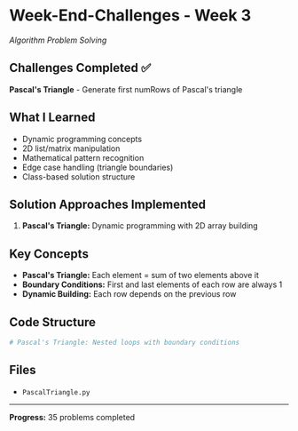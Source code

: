 # Week-End-Challenges - Week 3

*Algorithm Problem Solving*

## Challenges Completed ✅
**Pascal's Triangle** - Generate first numRows of Pascal's triangle

## What I Learned
- Dynamic programming concepts
- 2D list/matrix manipulation
- Mathematical pattern recognition
- Edge case handling (triangle boundaries)
- Class-based solution structure

## Solution Approaches Implemented
1. **Pascal's Triangle:** Dynamic programming with 2D array building

## Key Concepts
- **Pascal's Triangle:** Each element = sum of two elements above it
- **Boundary Conditions:** First and last elements of each row are always 1
- **Dynamic Building:** Each row depends on the previous row

## Code Structure
```python
# Pascal's Triangle: Nested loops with boundary conditions
```

## Files

- `PascalTriangle.py`

---
**Progress:** 35 problems completed 